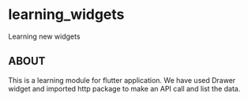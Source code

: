 # learning_widgets

Learning new widgets

## ABOUT

This is a learning module for flutter application. We have used Drawer widget and imported http package to make an API call and list the data.

